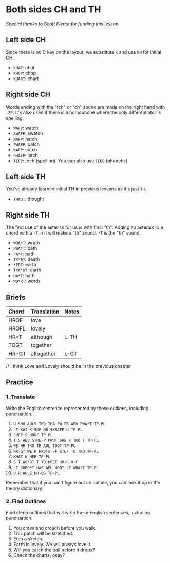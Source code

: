 # Both sides CH and TH

_Special thanks to _[_Scott Pierce_](https://ddrscott.github.io)_ for funding this lesson._

## Left side CH

Since there is no C key on the layout, we substitute `K` and use `KH` for initial CH.

<Steno-Display labels="all" stroke="KH" />

- `KHAT`: chat
- `KHOP`: chop
- `KHART`: chart

## Right side CH

Words ending with the "tch" or "ch" sound are made on the right hand with `-FP`. It's also used if there is a homophone where the only differentiator is spelling.

<Steno-Display labels="all" stroke="-FP" />

- `WAFP`: watch
- `SWAFP`: swatch
- `HAFP`: hatch
- `PWAFP`: batch
- `KAFP`: catch
- `HRAFP`: latch
- `TEFP`: tech \(spelling\). You can also use `TEBG` \(phonetic\)

## Left side TH

You've already learned initial TH in previous lessons as it's just `TH`.

<Steno-Display labels="all" stroke="TH" />

- `THAUT`: thought

## Right side TH

The first use of the asterisk for us is with final "th". Adding an asterisk to a chord with a `-T` in it will make a "th" sound. `*T` is the "th" sound.

<Steno-Display labels="all" stroke="*T" />

- `WRA*T`: wrath
- `PWA*T`: bath
- `PA*T`: path
- `TK*ET`: death
- `*ERT`: earth
- `TKA*RT`: darth
- `HA*T`: hath
- `WO*RT`: worth

## Briefs

| Chord | Translation | Notes |
| :---- | :---------- | :---- |
| HROF  | love        |       |
| HROFL | lovely      |       |
| HR\*T | although    | L-TH  |
| TOGT  | together    |       |
| HR-GT | altogether  | L-GT  |

// I think Love and Lovely should be in the previous chapter

## Practice

### 1. Translate

Write the English sentence represented by these outlines, including punctuation.

1. `U SHO AULS TKO THA PW-FR AEU PWA*T TP-PL`
2. `-T KAT K SKP HR SKRAFP U TP-PL`
3. `SUFP S HROF TP-PL`
4. `T S AEU STREFP PWUT SHE K TKO T TP-PL`
5. `WE HR TKO TH AUL TOGT TP-PL`
6. `HR-GT WE H HROTS -F STUF TO TKO TP-PL`
7. `KHAT W HER TP-PL`
8. `S T WO*RT T TO HREF HR-R H-F`
9. `-T SHRO*T HAS AEU HROT -F WRA*T TP-PL`
10. `U R AULZ HR-BG TP-PL`

Remember that if you can't figure out an outline, you can look it up in the theory dictionary.

### 2. Find Outlines

Find steno outlines that will write these English sentences, including punctuation.

1. You crawl and crouch before you walk.
2. This patch will be stretched.
3. Etch a sketch.
4. Earth is lovely. We will always love it.
5. Will you catch the ball before it drops?
6. Check the charts, okay?
